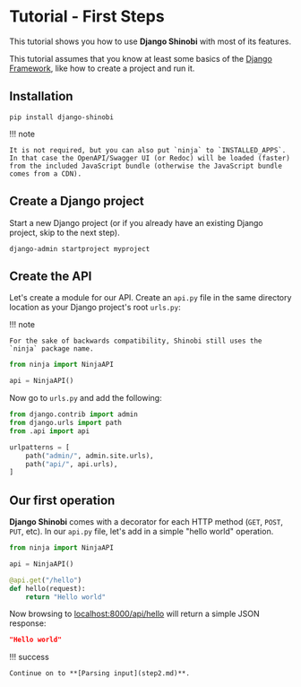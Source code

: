# Tutorial - First Steps

This tutorial shows you how to use **Django Shinobi** with most of its features.

This tutorial assumes that you know at least some basics of the <a href="https://www.djangoproject.com/" target="_blank">Django Framework</a>, like how to create a project and run it.

## Installation

```console
pip install django-shinobi
```

!!! note

    It is not required, but you can also put `ninja` to `INSTALLED_APPS`.
    In that case the OpenAPI/Swagger UI (or Redoc) will be loaded (faster) from the included JavaScript bundle (otherwise the JavaScript bundle comes from a CDN).

## Create a Django project

Start a new Django project (or if you already have an existing Django project, skip to the next step).

```
django-admin startproject myproject
```

## Create the API

Let's create a module for our API. Create an `api.py` file in the same directory location as your Django project's root `urls.py`:

!!! note

    For the sake of backwards compatibility, Shinobi still uses the `ninja` package name.

```python
from ninja import NinjaAPI

api = NinjaAPI()
```

Now go to `urls.py` and add the following:

```python hl_lines="3 7"
from django.contrib import admin
from django.urls import path
from .api import api

urlpatterns = [
    path("admin/", admin.site.urls),
    path("api/", api.urls),
]
```

## Our first operation

**Django Shinobi** comes with a decorator for each HTTP method (`GET`, `POST`,
`PUT`, etc). In our `api.py` file, let's add in a simple "hello world"
operation.

```python hl_lines="5-7"
from ninja import NinjaAPI

api = NinjaAPI()

@api.get("/hello")
def hello(request):
    return "Hello world"
```

Now browsing to <a href="http://localhost:8000/api/hello"
target="_blank">localhost:8000/api/hello</a> will return a simple JSON
response:
```json
"Hello world"
```

!!! success

    Continue on to **[Parsing input](step2.md)**.
